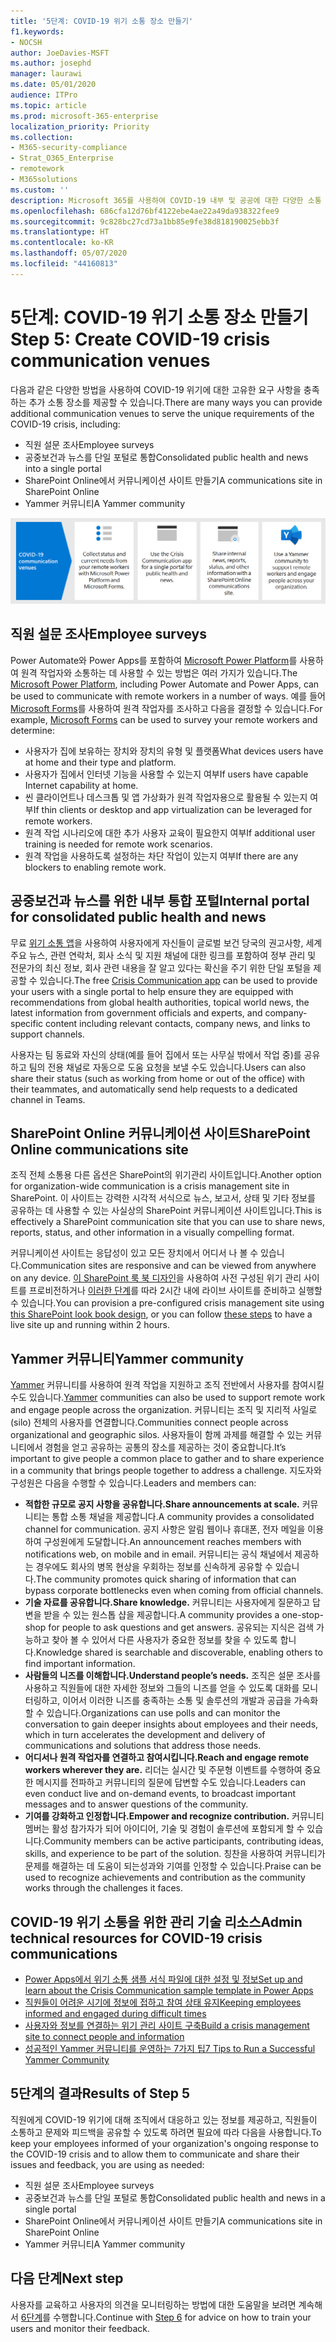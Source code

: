 ```yaml
---
title: '5단계: COVID-19 위기 소통 장소 만들기'
f1.keywords:
- NOCSH
author: JoeDavies-MSFT
ms.author: josephd
manager: laurawi
ms.date: 05/01/2020
audience: ITPro
ms.topic: article
ms.prod: microsoft-365-enterprise
localization_priority: Priority
ms.collection:
- M365-security-compliance
- Strat_O365_Enterprise
- remotework
- M365solutions
ms.custom: ''
description: Microsoft 365를 사용하여 COVID-19 내부 및 공공에 대한 다양한 소통 방법을 만들 수 있습니다.
ms.openlocfilehash: 686cfa12d76bf4122ebe4ae22a49da938322fee9
ms.sourcegitcommit: 9c828bc27cd73a1bb85e9fe38d818190025ebb3f
ms.translationtype: HT
ms.contentlocale: ko-KR
ms.lasthandoff: 05/07/2020
ms.locfileid: "44160813"
---
```

# <a name="step-5-create-covid-19-crisis-communication-venues"></a><span data-ttu-id="36a97-103">5단계: COVID-19 위기 소통 장소 만들기</span><span class="sxs-lookup"><span data-stu-id="36a97-103">Step 5: Create COVID-19 crisis communication venues</span></span>

<span data-ttu-id="36a97-104">다음과 같은 다양한 방법을 사용하여 COVID-19 위기에 대한 고유한 요구 사항을 충족하는 추가 소통 장소를 제공할 수 있습니다.</span><span class="sxs-lookup"><span data-stu-id="36a97-104">There are many ways you can provide additional communication venues to serve the unique requirements of the COVID-19 crisis, including:</span></span>

- <span data-ttu-id="36a97-105">직원 설문 조사</span><span class="sxs-lookup"><span data-stu-id="36a97-105">Employee surveys</span></span>
- <span data-ttu-id="36a97-106">공중보건과 뉴스를 단일 포털로 통합</span><span class="sxs-lookup"><span data-stu-id="36a97-106">Consolidated public health and news into a single portal</span></span>
- <span data-ttu-id="36a97-107">SharePoint Online에서 커뮤니케이션 사이트 만들기</span><span class="sxs-lookup"><span data-stu-id="36a97-107">A communications site in SharePoint Online</span></span>
- <span data-ttu-id="36a97-108">Yammer 커뮤니티</span><span class="sxs-lookup"><span data-stu-id="36a97-108">A Yammer community</span></span>

![COVID-19 위기 소통 장소](../media/empower-people-to-work-remotely/comm-venues-grid.png)

## <a name="employee-surveys"></a><span data-ttu-id="36a97-110">직원 설문 조사</span><span class="sxs-lookup"><span data-stu-id="36a97-110">Employee surveys</span></span>

<span data-ttu-id="36a97-111">Power Automate와 Power Apps를 포함하여 [Microsoft Power Platform](https://powerplatform.microsoft.com/)를 사용하여 원격 작업자와 소통하는 데 사용할 수 있는 방법은 여러 가지가 있습니다.</span><span class="sxs-lookup"><span data-stu-id="36a97-111">The [Microsoft Power Platform](https://powerplatform.microsoft.com/), including Power Automate and Power Apps, can be used to communicate with remote workers in a number of ways.</span></span> <span data-ttu-id="36a97-112">예를 들어 [Microsoft Forms](https://forms.microsoft.com/)를 사용하여 원격 작업자를 조사하고 다음을 결정할 수 있습니다.</span><span class="sxs-lookup"><span data-stu-id="36a97-112">For example, [Microsoft Forms](https://forms.microsoft.com/) can be used to survey your remote workers and determine:</span></span>

- <span data-ttu-id="36a97-113">사용자가 집에 보유하는 장치와 장치의 유형 및 플랫폼</span><span class="sxs-lookup"><span data-stu-id="36a97-113">What devices users have at home and their type and platform.</span></span>
- <span data-ttu-id="36a97-114">사용자가 집에서 인터넷 기능을 사용할 수 있는지 여부</span><span class="sxs-lookup"><span data-stu-id="36a97-114">If users have capable Internet capability at home.</span></span>
- <span data-ttu-id="36a97-115">씬 클라이언트나 데스크톱 및 앱 가상화가 원격 작업자용으로 활용될 수 있는지 여부</span><span class="sxs-lookup"><span data-stu-id="36a97-115">If thin clients or desktop and app virtualization can be leveraged for remote workers.</span></span>
- <span data-ttu-id="36a97-116">원격 작업 시나리오에 대한 추가 사용자 교육이 필요한지 여부</span><span class="sxs-lookup"><span data-stu-id="36a97-116">If additional user training is needed for remote work scenarios.</span></span>
- <span data-ttu-id="36a97-117">원격 작업을 사용하도록 설정하는 차단 작업이 있는지 여부</span><span class="sxs-lookup"><span data-stu-id="36a97-117">If there are any blockers to enabling remote work.</span></span>

## <a name="internal-portal-for-consolidated-public-health-and-news"></a><span data-ttu-id="36a97-118">공중보건과 뉴스를 위한 내부 통합 포털</span><span class="sxs-lookup"><span data-stu-id="36a97-118">Internal portal for consolidated public health and news</span></span>

<span data-ttu-id="36a97-119">무료 [위기 소통 앱](https://techcommunity.microsoft.com/t5/microsoft-teams-blog/coordinate-crisis-communications-using-microsoft-teams-power/ba-p/1216715)을 사용하여 사용자에게 자신들이 글로벌 보건 당국의 권고사항, 세계 주요 뉴스, 관련 연락처, 회사 소식 및 지원 채널에 대한 링크를 포함하여 정부 관리 및 전문가의 최신 정보, 회사 관련 내용을 잘 알고 있다는 확신을 주기 위한 단일 포털을 제공할 수 있습니다.</span><span class="sxs-lookup"><span data-stu-id="36a97-119">The free [Crisis Communication app](https://techcommunity.microsoft.com/t5/microsoft-teams-blog/coordinate-crisis-communications-using-microsoft-teams-power/ba-p/1216715) can be used to provide your users with a single portal to help ensure they are equipped with recommendations from global health authorities, topical world news, the latest information from government officials and experts, and company-specific content including relevant contacts, company news, and links to support channels.</span></span> 

<span data-ttu-id="36a97-120">사용자는 팀 동료와 자신의 상태(예를 들어 집에서 또는 사무실 밖에서 작업 중)를 공유하고 팀의 전용 채널로 자동으로 도움 요청을 보낼 수도 있습니다.</span><span class="sxs-lookup"><span data-stu-id="36a97-120">Users can also share their status (such as working from home or out of the office) with their teammates, and automatically send help requests to a dedicated channel in Teams.</span></span>

## <a name="sharepoint-online-communications-site"></a><span data-ttu-id="36a97-121">SharePoint Online 커뮤니케이션 사이트</span><span class="sxs-lookup"><span data-stu-id="36a97-121">SharePoint Online communications site</span></span>

<span data-ttu-id="36a97-122">조직 전체 소통용 다른 옵션은 SharePoint의 위기관리 사이트입니다.</span><span class="sxs-lookup"><span data-stu-id="36a97-122">Another option for organization-wide communication is a crisis management site in SharePoint.</span></span> <span data-ttu-id="36a97-123">이 사이트는 강력한 시각적 서식으로 뉴스, 보고서, 상태 및 기타 정보를 공유하는 데 사용할 수 있는 사실상의 SharePoint 커뮤니케이션 사이트입니다.</span><span class="sxs-lookup"><span data-stu-id="36a97-123">This is effectively a SharePoint communication site that you can use to share news, reports, status, and other information in a visually compelling format.</span></span> 

<span data-ttu-id="36a97-124">커뮤니케이션 사이트는 응답성이 있고 모든 장치에서 어디서 나 볼 수 있습니다.</span><span class="sxs-lookup"><span data-stu-id="36a97-124">Communication sites are responsive and can be viewed from anywhere on any device.</span></span> <span data-ttu-id="36a97-125">[이 SharePoint 룩 북 디자인](https://lookbook.microsoft.com/details/8f8337d2-b1f6-4a84-91a4-9081f841f0f6)을 사용하여 사전 구성된 위기 관리 사이트를 프로비전하거나 [이러한 단계](https://techcommunity.microsoft.com/t5/microsoft-sharepoint-blog/build-a-crisis-management-site-to-connect-people-and-information/ba-p/1216791)를 따라 2시간 내에 라이브 사이트를 준비하고 실행할 수 있습니다.</span><span class="sxs-lookup"><span data-stu-id="36a97-125">You can provision a pre-configured crisis management site using [this SharePoint look book design](https://lookbook.microsoft.com/details/8f8337d2-b1f6-4a84-91a4-9081f841f0f6), or you can follow [these steps](https://techcommunity.microsoft.com/t5/microsoft-sharepoint-blog/build-a-crisis-management-site-to-connect-people-and-information/ba-p/1216791) to have a live site up and running within 2 hours.</span></span>

## <a name="yammer-community"></a><span data-ttu-id="36a97-126">Yammer 커뮤니티</span><span class="sxs-lookup"><span data-stu-id="36a97-126">Yammer community</span></span>

<span data-ttu-id="36a97-127">[Yammer](https://docs.microsoft.com/yammer/yammer-landing-page) 커뮤니티를 사용하여 원격 작업을 지원하고 조직 전반에서 사용자를 참여시킬 수도 있습니다.</span><span class="sxs-lookup"><span data-stu-id="36a97-127">[Yammer](https://docs.microsoft.com/yammer/yammer-landing-page) communities can also be used to support remote work and engage people across the organization.</span></span> <span data-ttu-id="36a97-128">커뮤니티는 조직 및 지리적 사일로(silo) 전체의 사용자를 연결합니다.</span><span class="sxs-lookup"><span data-stu-id="36a97-128">Communities connect people across organizational and geographic silos.</span></span> <span data-ttu-id="36a97-129">사용자들이 함께 과제를 해결할 수 있는 커뮤니티에서 경험을 얻고 공유하는 공통의 장소를 제공하는 것이 중요합니다.</span><span class="sxs-lookup"><span data-stu-id="36a97-129">It’s important to give people a common place to gather and to share experience in a community that brings people together to address a challenge.</span></span> <span data-ttu-id="36a97-130">지도자와 구성원은 다음을 수행할 수 있습니다.</span><span class="sxs-lookup"><span data-stu-id="36a97-130">Leaders and members can:</span></span>

- <span data-ttu-id="36a97-131">**적합한 규모로 공지 사항을 공유합니다.**</span><span class="sxs-lookup"><span data-stu-id="36a97-131">**Share announcements at scale.**</span></span> <span data-ttu-id="36a97-132">커뮤니티는 통합 소통 채널을 제공합니다.</span><span class="sxs-lookup"><span data-stu-id="36a97-132">A community provides a consolidated channel for communication.</span></span> <span data-ttu-id="36a97-133">공지 사항은 알림 웹이나 휴대폰, 전자 메일을 이용하여 구성원에게 도달합니다.</span><span class="sxs-lookup"><span data-stu-id="36a97-133">An announcement reaches members with notifications web, on mobile and in email.</span></span> <span data-ttu-id="36a97-134">커뮤니티는 공식 채널에서 제공하는 경우에도 회사의 병목 현상을 우회하는 정보를 신속하게 공유할 수 있습니다.</span><span class="sxs-lookup"><span data-stu-id="36a97-134">The community promotes quick sharing of information that can bypass corporate bottlenecks even when coming from official channels.</span></span>
- <span data-ttu-id="36a97-135">**기술 자료를 공유합니다.**</span><span class="sxs-lookup"><span data-stu-id="36a97-135">**Share knowledge.**</span></span> <span data-ttu-id="36a97-136">커뮤니티는 사용자에게 질문하고 답변을 받을 수 있는 원스톱 샵을 제공합니다.</span><span class="sxs-lookup"><span data-stu-id="36a97-136">A community provides a one-stop-shop for people to ask questions and get answers.</span></span> <span data-ttu-id="36a97-137">공유되는 지식은 검색 가능하고 찾아 볼 수 있어서 다른 사용자가 중요한 정보를 찾을 수 있도록 합니다.</span><span class="sxs-lookup"><span data-stu-id="36a97-137">Knowledge shared is searchable and discoverable, enabling others to find important information.</span></span>
- <span data-ttu-id="36a97-138">**사람들의 니즈를 이해합니다.**</span><span class="sxs-lookup"><span data-stu-id="36a97-138">**Understand people’s needs.**</span></span> <span data-ttu-id="36a97-139">조직은 설문 조사를 사용하고 직원들에 대한 자세한 정보와 그들의 니즈를 얻을 수 있도록 대화를 모니터링하고, 이어서 이러한 니즈를 충족하는 소통 및 솔루션의 개발과 공급을 가속화할 수 있습니다.</span><span class="sxs-lookup"><span data-stu-id="36a97-139">Organizations can use polls and can monitor the conversation to gain deeper insights about employees and their needs, which in turn accelerates the development and delivery of communications and solutions that address those needs.</span></span>
- <span data-ttu-id="36a97-140">**어디서나 원격 작업자를 연결하고 참여시킵니다.**</span><span class="sxs-lookup"><span data-stu-id="36a97-140">**Reach and engage remote workers wherever they are.**</span></span> <span data-ttu-id="36a97-141">리더는 실시간 및 주문형 이벤트를 수행하여 중요한 메시지를 전파하고 커뮤니티의 질문에 답변할 수도 있습니다.</span><span class="sxs-lookup"><span data-stu-id="36a97-141">Leaders can even conduct live and on-demand events, to broadcast important messages and to answer questions of the community.</span></span>
- <span data-ttu-id="36a97-142">**기여를 강화하고 인정합니다.**</span><span class="sxs-lookup"><span data-stu-id="36a97-142">**Empower and recognize contribution.**</span></span> <span data-ttu-id="36a97-143">커뮤니티 멤버는 활성 참가자가 되어 아이디어, 기술 및 경험이 솔루션에 포함되게 할 수 있습니다.</span><span class="sxs-lookup"><span data-stu-id="36a97-143">Community members can be active participants, contributing ideas, skills, and experience to be part of the solution.</span></span> <span data-ttu-id="36a97-144">칭찬을 사용하여 커뮤니티가 문제를 해결하는 데 도움이 되는성과와 기여를 인정할 수 있습니다.</span><span class="sxs-lookup"><span data-stu-id="36a97-144">Praise can be used to recognize achievements and contribution as the community works through the challenges it faces.</span></span>

## <a name="admin-technical-resources-for-covid-19-crisis-communications"></a><span data-ttu-id="36a97-145">COVID-19 위기 소통을 위한 관리 기술 리소스</span><span class="sxs-lookup"><span data-stu-id="36a97-145">Admin technical resources for COVID-19 crisis communications</span></span>

- [<span data-ttu-id="36a97-146">Power Apps에서 위기 소통 샘플 서식 파일에 대한 설정 및 정보</span><span class="sxs-lookup"><span data-stu-id="36a97-146">Set up and learn about the Crisis Communication sample template in Power Apps</span></span>](https://docs.microsoft.com/powerapps/maker/canvas-apps/sample-crisis-communication-app)
- [<span data-ttu-id="36a97-147">직원들이 어려운 시기에 정보에 접하고 참여 상태 유지</span><span class="sxs-lookup"><span data-stu-id="36a97-147">Keeping employees informed and engaged during difficult times</span></span>](https://techcommunity.microsoft.com/t5/yammer-blog/keeping-employees-informed-and-engaged-during-difficult-times/ba-p/1216032)
- [<span data-ttu-id="36a97-148">사용자와 정보를 연결하는 위기 관리 사이트 구축</span><span class="sxs-lookup"><span data-stu-id="36a97-148">Build a crisis management site to connect people and information</span></span>](https://techcommunity.microsoft.com/t5/microsoft-sharepoint-blog/build-a-crisis-management-site-to-connect-people-and-information/ba-p/1216791)
- [<span data-ttu-id="36a97-149">성공적인 Yammer 커뮤니티를 운영하는 7가지 팁</span><span class="sxs-lookup"><span data-stu-id="36a97-149">7 Tips to Run a Successful Yammer Community</span></span>](https://techcommunity.microsoft.com/t5/yammer-blog/7-tips-to-run-a-successful-yammer-community-formerly-group/ba-p/444720)

## <a name="results-of-step-5"></a><span data-ttu-id="36a97-150">5단계의 결과</span><span class="sxs-lookup"><span data-stu-id="36a97-150">Results of Step 5</span></span>

<span data-ttu-id="36a97-151">직원에게 COVID-19 위기에 대해 조직에서 대응하고 있는 정보를 제공하고, 직원들이 소통하고 문제와 피드백을 공유할 수 있도록 하려면 필요에 따라 다음을 사용합니다.</span><span class="sxs-lookup"><span data-stu-id="36a97-151">To keep your employees informed of your organization's ongoing response to the COVID-19 crisis and to allow them to communicate and share their issues and feedback, you are using as needed:</span></span>

- <span data-ttu-id="36a97-152">직원 설문 조사</span><span class="sxs-lookup"><span data-stu-id="36a97-152">Employee surveys</span></span>
- <span data-ttu-id="36a97-153">공중보건과 뉴스를 단일 포털로 통합</span><span class="sxs-lookup"><span data-stu-id="36a97-153">Consolidated public health and news in a single portal</span></span>
- <span data-ttu-id="36a97-154">SharePoint Online에서 커뮤니케이션 사이트 만들기</span><span class="sxs-lookup"><span data-stu-id="36a97-154">A communications site in SharePoint Online</span></span>
- <span data-ttu-id="36a97-155">Yammer 커뮤니티</span><span class="sxs-lookup"><span data-stu-id="36a97-155">A Yammer community</span></span>

## <a name="next-step"></a><span data-ttu-id="36a97-156">다음 단계</span><span class="sxs-lookup"><span data-stu-id="36a97-156">Next step</span></span>

<span data-ttu-id="36a97-157">사용자를 교육하고 사용자의 의견을 모니터링하는 방법에 대한 도움말을 보려면 계속해서 [6단계](empower-people-to-work-remotely-train-monitor-usage.md)를 수행합니다.</span><span class="sxs-lookup"><span data-stu-id="36a97-157">Continue with [Step 6](empower-people-to-work-remotely-train-monitor-usage.md) for advice on how to train your users and monitor their feedback.</span></span>
